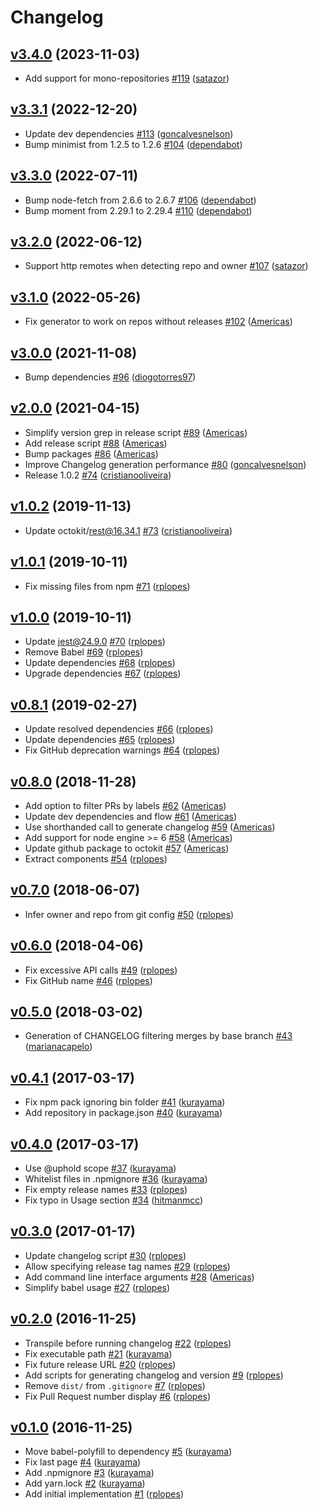 # Changelog

## [v3.4.0](https://github.com/uphold/github-changelog-generator/releases/tag/v3.4.0) (2023-11-03)

- Add support for mono-repositories [\#119](https://github.com/uphold/github-changelog-generator/pull/119) ([satazor](https://github.com/satazor))

## [v3.3.1](https://github.com/uphold/github-changelog-generator/releases/tag/v3.3.1) (2022-12-20)

- Update dev dependencies [\#113](https://github.com/uphold/github-changelog-generator/pull/113) ([goncalvesnelson](https://github.com/goncalvesnelson))
- Bump minimist from 1.2.5 to 1.2.6 [\#104](https://github.com/uphold/github-changelog-generator/pull/104) ([dependabot](https://github.com/apps/dependabot))

## [v3.3.0](https://github.com/uphold/github-changelog-generator/releases/tag/v3.3.0) (2022-07-11)

- Bump node-fetch from 2.6.6 to 2.6.7 [\#106](https://github.com/uphold/github-changelog-generator/pull/106) ([dependabot](https://github.com/apps/dependabot))
- Bump moment from 2.29.1 to 2.29.4 [\#110](https://github.com/uphold/github-changelog-generator/pull/110) ([dependabot](https://github.com/apps/dependabot))

## [v3.2.0](https://github.com/uphold/github-changelog-generator/releases/tag/v3.2.0) (2022-06-12)

- Support http remotes when detecting repo and owner [\#107](https://github.com/uphold/github-changelog-generator/pull/107) ([satazor](https://github.com/satazor))

## [v3.1.0](https://github.com/uphold/github-changelog-generator/releases/tag/v3.1.0) (2022-05-26)

- Fix generator to work on repos without releases [\#102](https://github.com/uphold/github-changelog-generator/pull/102) ([Americas](https://github.com/Americas))

## [v3.0.0](https://github.com/uphold/github-changelog-generator/releases/tag/v3.0.0) (2021-11-08)

- Bump dependencies [\#96](https://github.com/uphold/github-changelog-generator/pull/96) ([diogotorres97](https://github.com/diogotorres97))

## [v2.0.0](https://github.com/uphold/github-changelog-generator/releases/tag/v2.0.0) (2021-04-15)

- Simplify version grep in release script [\#89](https://github.com/uphold/github-changelog-generator/pull/89) ([Americas](https://github.com/Americas))
- Add release script [\#88](https://github.com/uphold/github-changelog-generator/pull/88) ([Americas](https://github.com/Americas))
- Bump packages [\#86](https://github.com/uphold/github-changelog-generator/pull/86) ([Americas](https://github.com/Americas))
- Improve Changelog generation performance [\#80](https://github.com/uphold/github-changelog-generator/pull/80) ([goncalvesnelson](https://github.com/goncalvesnelson))
- Release 1.0.2 [\#74](https://github.com/uphold/github-changelog-generator/pull/74) ([cristianooliveira](https://github.com/cristianooliveira))

## [v1.0.2](https://github.com/uphold/github-changelog-generator/releases/tag/v1.0.2) (2019-11-13)

- Update octokit/rest@16.34.1 [\#73](https://github.com/uphold/github-changelog-generator/pull/73) ([cristianooliveira](https://github.com/cristianooliveira))

## [v1.0.1](https://github.com/uphold/github-changelog-generator/releases/tag/v1.0.1) (2019-10-11)

- Fix missing files from npm [\#71](https://github.com/uphold/github-changelog-generator/pull/71) ([rplopes](https://github.com/rplopes))

## [v1.0.0](https://github.com/uphold/github-changelog-generator/releases/tag/v1.0.0) (2019-10-11)

- Update jest@24.9.0 [\#70](https://github.com/uphold/github-changelog-generator/pull/70) ([rplopes](https://github.com/rplopes))
- Remove Babel [\#69](https://github.com/uphold/github-changelog-generator/pull/69) ([rplopes](https://github.com/rplopes))
- Update dependencies [\#68](https://github.com/uphold/github-changelog-generator/pull/68) ([rplopes](https://github.com/rplopes))
- Upgrade dependencies [\#67](https://github.com/uphold/github-changelog-generator/pull/67) ([rplopes](https://github.com/rplopes))

## [v0.8.1](https://github.com/uphold/github-changelog-generator/releases/tag/v0.8.1) (2019-02-27)

- Update resolved dependencies [\#66](https://github.com/uphold/github-changelog-generator/pull/66) ([rplopes](https://github.com/rplopes))
- Update dependencies [\#65](https://github.com/uphold/github-changelog-generator/pull/65) ([rplopes](https://github.com/rplopes))
- Fix GitHub deprecation warnings [\#64](https://github.com/uphold/github-changelog-generator/pull/64) ([rplopes](https://github.com/rplopes))

## [v0.8.0](https://github.com/uphold/github-changelog-generator/releases/tag/v0.8.0) (2018-11-28)

- Add option to filter PRs by labels [\#62](https://github.com/uphold/github-changelog-generator/pull/62) ([Americas](https://github.com/Americas))
- Update dev dependencies and flow [\#61](https://github.com/uphold/github-changelog-generator/pull/61) ([Americas](https://github.com/Americas))
- Use shorthanded call to generate changelog [\#59](https://github.com/uphold/github-changelog-generator/pull/59) ([Americas](https://github.com/Americas))
- Add support for node engine >= 6 [\#58](https://github.com/uphold/github-changelog-generator/pull/58) ([Americas](https://github.com/Americas))
- Update github package to octokit [\#57](https://github.com/uphold/github-changelog-generator/pull/57) ([Americas](https://github.com/Americas))
- Extract components [\#54](https://github.com/uphold/github-changelog-generator/pull/54) ([rplopes](https://github.com/rplopes))

## [v0.7.0](https://github.com/uphold/github-changelog-generator/releases/tag/v0.7.0) (2018-06-07)

- Infer owner and repo from git config [\#50](https://github.com/uphold/github-changelog-generator/pull/50) ([rplopes](https://github.com/rplopes))

## [v0.6.0](https://github.com/uphold/github-changelog-generator/releases/tag/v0.6.0) (2018-04-06)

- Fix excessive API calls [\#49](https://github.com/uphold/github-changelog-generator/pull/49) ([rplopes](https://github.com/rplopes))
- Fix GitHub name [\#46](https://github.com/uphold/github-changelog-generator/pull/46) ([rplopes](https://github.com/rplopes))

## [v0.5.0](https://github.com/uphold/github-changelog-generator/releases/tag/v0.5.0) (2018-03-02)

- Generation of CHANGELOG filtering merges by base branch [\#43](https://github.com/uphold/github-changelog-generator/pull/43) ([marianacapelo](https://github.com/marianacapelo))

## [v0.4.1](https://github.com/uphold/github-changelog-generator/releases/tag/v0.4.1) (2017-03-17)

- Fix npm pack ignoring bin folder [\#41](https://github.com/uphold/github-changelog-generator/pull/41) ([kurayama](https://github.com/kurayama))
- Add repository in package.json [\#40](https://github.com/uphold/github-changelog-generator/pull/40) ([kurayama](https://github.com/kurayama))

## [v0.4.0](https://github.com/uphold/github-changelog-generator/releases/tag/v0.4.0) (2017-03-17)

- Use @uphold scope [\#37](https://github.com/uphold/github-changelog-generator/pull/37) ([kurayama](https://github.com/kurayama))
- Whitelist files in .npmignore [\#36](https://github.com/uphold/github-changelog-generator/pull/36) ([kurayama](https://github.com/kurayama))
- Fix empty release names [\#33](https://github.com/uphold/github-changelog-generator/pull/33) ([rplopes](https://github.com/rplopes))
- Fix typo in Usage section [\#34](https://github.com/uphold/github-changelog-generator/pull/34) ([hitmanmcc](https://github.com/hitmanmcc))

## [v0.3.0](https://github.com/uphold/github-changelog-generator/releases/tag/v0.3.0) (2017-01-17)

- Update changelog script [\#30](https://github.com/uphold/github-changelog-generator/pull/30) ([rplopes](https://github.com/rplopes))
- Allow specifying release tag names [\#29](https://github.com/uphold/github-changelog-generator/pull/29) ([rplopes](https://github.com/rplopes))
- Add command line interface arguments [\#28](https://github.com/uphold/github-changelog-generator/pull/28) ([Americas](https://github.com/Americas))
- Simplify babel usage [\#27](https://github.com/uphold/github-changelog-generator/pull/27) ([rplopes](https://github.com/rplopes))

## [v0.2.0](https://github.com/uphold/github-changelog-generator/releases/tag/v0.2.0) (2016-11-25)

- Transpile before running changelog [\#22](https://github.com/uphold/github-changelog-generator/pull/22) ([rplopes](https://github.com/rplopes))
- Fix executable path [\#21](https://github.com/uphold/github-changelog-generator/pull/21) ([kurayama](https://github.com/kurayama))
- Fix future release URL [\#20](https://github.com/uphold/github-changelog-generator/pull/20) ([rplopes](https://github.com/rplopes))
- Add scripts for generating changelog and version [\#9](https://github.com/uphold/github-changelog-generator/pull/9) ([rplopes](https://github.com/rplopes))
- Remove `dist/` from `.gitignore` [\#7](https://github.com/uphold/github-changelog-generator/pull/7) ([rplopes](https://github.com/rplopes))
- Fix Pull Request number display [\#6](https://github.com/uphold/github-changelog-generator/pull/6) ([rplopes](https://github.com/rplopes))

## [v0.1.0](https://github.com/uphold/github-changelog-generator/releases/tag/v0.1.0) (2016-11-25)

- Move babel-polyfill to dependency [\#5](https://github.com/uphold/github-changelog-generator/pull/5) ([kurayama](https://github.com/kurayama))
- Fix last page [\#4](https://github.com/uphold/github-changelog-generator/pull/4) ([kurayama](https://github.com/kurayama))
- Add .npmignore [\#3](https://github.com/uphold/github-changelog-generator/pull/3) ([kurayama](https://github.com/kurayama))
- Add yarn.lock [\#2](https://github.com/uphold/github-changelog-generator/pull/2) ([kurayama](https://github.com/kurayama))
- Add initial implementation [\#1](https://github.com/uphold/github-changelog-generator/pull/1) ([rplopes](https://github.com/rplopes))
